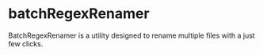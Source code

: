 # batchRegexRenamer
BatchRegexRenamer is a utility designed to rename multiple files with a just few clicks. 

